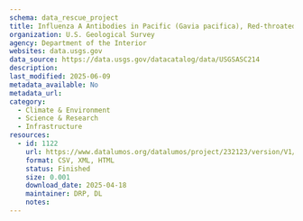 ```yaml
---
schema: data_rescue_project 
title: Influenza A Antibodies in Pacific (Gavia pacifica), Red-throated (G. stellata), and Yellow-billed Loons (G. adamsii) in Alaska, 2008-2017
organization: U.S. Geological Survey
agency: Department of the Interior
websites: data.usgs.gov
data_source: https://data.usgs.gov/datacatalog/data/USGSASC214
description: 
last_modified: 2025-06-09
metadata_available: No
metadata_url: 
category:
  - Climate & Environment 
  - Science & Research 
  - Infrastructure 
resources:
  - id: 1122
    url: https://www.datalumos.org/datalumos/project/232123/version/V1/view
    format: CSV, XML, HTML
    status: Finished
    size: 0.001
    download_date: 2025-04-18
    maintainer: DRP, DL
    notes: 
---
```

